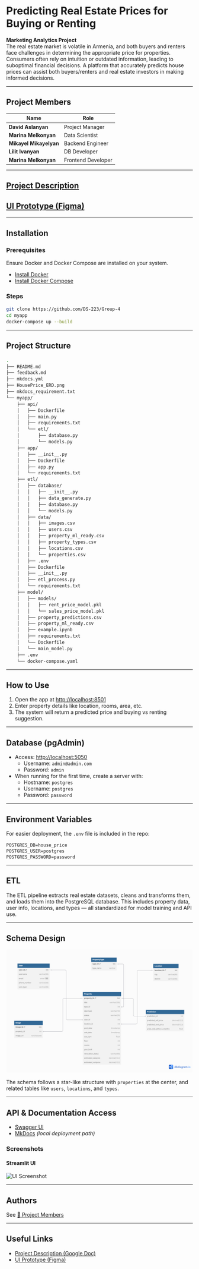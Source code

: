 
# Predicting Real Estate Prices for Buying or Renting

**Marketing Analytics Project**  
The real estate market is volatile in Armenia, and both buyers and renters face challenges in determining the appropriate price for properties. Consumers often rely on intuition or outdated information, leading to suboptimal financial decisions. A platform that accurately predicts house prices can assist both buyers/renters and real estate investors in making informed decisions.

---

## Project Members

| Name                  | Role                 |
|-----------------------|----------------------|
| **David Aslanyan**    | Project Manager      |
| **Marina Melkonyan**  | Data Scientist       |
| **Mikayel Mikayelyan**| Backend Engineer     |
| **Lilit Ivanyan**     | DB Developer         |
| **Marina Melkonyan**  | Frontend Developer   |

---

## [Project Description](https://docs.google.com/document/d/11OJNRnnq2lZdgOXWndGn-yDkSRa1fx1uDCb__ijpR5E/edit?tab=t.0)  
## [UI Prototype (Figma)](https://www.figma.com/design/uahdQREnaz8OS5VTAKfniV/House-price-Prediction?node-id=0-1&p=f&t=aJBnhiUe9R1Lv2zr-0)

---

## Installation

### Prerequisites

Ensure Docker and Docker Compose are installed on your system.

- [Install Docker](https://docs.docker.com/get-docker/)
- [Install Docker Compose](https://docs.docker.com/compose/install/)

### Steps

```bash
git clone https://github.com/DS-223/Group-4
cd myapp
docker-compose up --build
```

---

## Project Structure

```bash
.
├── README.md
├── feedback.md
├── mkdocs.yml
├── HousePrice_ERD.png
├── mkdocs_requirement.txt
└── myapp/
    ├── api/
    │   ├── Dockerfile
    │   ├── main.py
    │   ├── requirements.txt
    │   └── etl/
    │       ├── database.py
    │       └── models.py
    ├── app/
    │   ├── __init__.py
    │   ├── Dockerfile
    │   ├── app.py
    │   └── requirements.txt
    ├── etl/
    │   ├── database/
    │   │   ├── __init__.py
    │   │   ├── data_generate.py
    │   │   ├── database.py
    │   │   └── models.py
    │   ├── data/
    │   │   ├── images.csv
    │   │   ├── users.csv
    │   │   ├── property_ml_ready.csv
    │   │   ├── property_types.csv
    │   │   ├── locations.csv
    │   │   └── properties.csv
    │   ├── .env
    │   ├── Dockerfile
    │   ├── __init__.py
    │   ├── etl_process.py
    │   └── requirements.txt
    ├── model/
    │   ├── models/
    │   │   ├── rent_price_model.pkl
    │   │   └── sales_price_model.pkl
    │   ├── property_predictions.csv
    │   ├── property_ml_ready.csv
    │   ├── example.ipynb
    │   ├── requirements.txt
    │   └── Dockerfile
    │   └── main_model.py 
    ├── .env
    └── docker-compose.yaml
```

---

## How to Use

1. Open the app at [http://localhost:8501](http://localhost:8501)
2. Enter property details like location, rooms, area, etc.
3. The system will return a predicted price and buying vs renting suggestion.

---

## Database (pgAdmin)

- Access: [http://localhost:5050](http://localhost:5050)
    - Username: `admin@admin.com`
    - Password: `admin`
- When running for the first time, create a server with:
    - Hostname: `postgres`
    - Username: `postgres`
    - Password: `password`

---

## Environment Variables

For easier deployment, the `.env` file is included in the repo:

```env
POSTGRES_DB=house_price
POSTGRES_USER=postgres
POSTGRES_PASSWORD=password
```

---

## ETL

The ETL pipeline extracts real estate datasets, cleans and transforms them, and loads them into the PostgreSQL database. This includes property data, user info, locations, and types — all standardized for model training and API use.

---

## Schema Design

![Star Schema](./HousePrice_ERD.png)

The schema follows a star-like structure with `properties` at the center, and related tables like `users`, `locations`, and `types`.

---

## API & Documentation Access

- [Swagger UI](http://localhost:8000/docs)
- [MkDocs](http://localhost:8000/mkdocs) *(local deployment path)*

### Screenshots

#### Streamlit UI
![UI Screenshot](./assets/UI_Screenshot.png)

---

## Authors

See [👥 Project Members](#-project-members)

---

## Useful Links

- [Project Description (Google Doc)](https://docs.google.com/document/d/11OJNRnnq2lZdgOXWndGn-yDkSRa1fx1uDCb__ijpR5E/edit?tab=t.0)
- [UI Prototype (Figma)](https://www.figma.com/design/uahdQREnaz8OS5VTAKfniV/House-price-Prediction?node-id=0-1&p=f&t=aJBnhiUe9R1Lv2zr-0)
